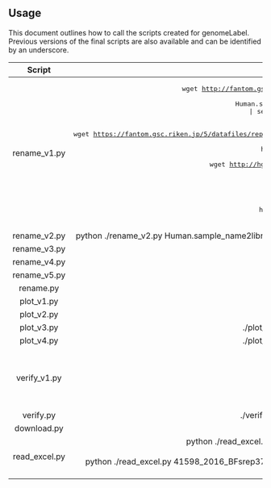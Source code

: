 ## Usage
This document outlines how to call the scripts created for genomeLabel. Previous versions of the final scripts are also available and can be identified by an underscore.  

|Script|Sample Call|
|:---:|:---:|
|rename_v1.py|<pre>wget http://fantom.gsc.riken.jp/5/datafiles/latest/extra/Enhancers/Human.sample_name2library_id.txt<br>cat Human.sample_name2library_id.txt \| sed -e "s/, */-/g" \| sed -e "s/ /_/g" \| sed -e "s/(/-/g" \| sed -e "s/)/-/g" \| sed -e "s/:/-/g" \| sed -e "s/'//g" \| sed -e "s/\^//g" \| sed -e "s/\///g" >  Human.sample_name2library_id.sanitized.txt<br>wget https://fantom.gsc.riken.jp/5/datafiles/reprocessed/hg38_latest/extra/CAGE_peaks_expression/hg38_fair+new_CAGE_peaks_phase1and2_counts_ann.osc.txt.gz<br>zcat hg38_fair+new_CAGE_peaks_phase1and2_counts_ann.osc.txt.gz	> hg38_fair+new_CAGE_peaks_phase1and2_counts_ann.osc.txt<br>wget http://hgdownload.cse.ucsc.edu/goldenpath/hg19/liftOver/hg19ToHg38.over.chain.gz<br>mkdir split<br>ulimit -Sn 16384<br>python ./rename_v1.py Human.sample_name2library_id.sanitized.txt hg38_fair+new_CAGE_peaks_phase1and2_counts_ann.osc.txt split /home/liftOver|
|rename_v2.py|python ./rename_v2.py Human.sample_name2library_id.sanitized.txt hg38_fair+new_CAGE_peaks_phase1and2_counts_ann.osc.txt split /home/liftOver filter.txt|
|rename_v3.py|python ./rename_v3.py ENCODE_filter.txt split /home/liftOver|
|rename_v4.py|python ./rename_v4.py ENCODE_filter.txt split|
|rename_v5.py|python ./rename_v5.py FANTOM5_filter.txt split -a all.bed|
|rename.py|python ./rename.py names.txt split -a all.bed|
|plot_v1.py|./plot_v1.py -i "giggle_results/*" -o plot.pdf --stat odds|
|plot_v2.py|./plot_v2.py -i "giggle_results/*" -o plot.pdf --stat odds|
|plot_v3.py|./plot_v3.py -i "giggle_results/*" -o plot.pdf -m names.txt --stat odds|
|plot_v4.py|./plot_v4.py -i "giggle_results/*" -o plot.pdf -m names.txt --stat odds|
|verify_v1.py|<pre>mkdir split_sort<br>bash $GIGGLE_ROOT/scripts/sort_bed "split/*.bed" split_sort/ > /dev/null<br>./verify_v1.py -i "split_sort/*" -q "giggle_results/*" -o verify.txt -m names.txt|
|verify.py|./verify.py -i "split_sort/*" -q "giggle_results/*" -o verify.txt -m names.txt|
|download.py|python ./download.py download.txt data|
|read_excel.py|python ./read_excel.py workbook1.xlsx workbook2.xlsx filter.txt -r "sheet_from1" -m "sheet_from2"<br>For example:<br>python ./read_excel.py 41598_2016_BFsrep37324_MOESM2_ESM.xls xi-dna-elements-list.xlsx FANTOM5_filter.txt -r "S3_TableA. chrX" -m "confident inactive genes"

